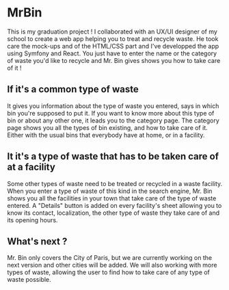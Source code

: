 # MrBin

This is my graduation project ! I collaborated with an UX/UI designer of my school to create a web app helping you to treat and recycle waste. He took care the mock-ups and of the HTML/CSS part and I've developped the app using Symfony and React. 
You just have to enter the name or the category of waste you'd like to recycle and Mr. Bin gives shows you how to take care of it ! 

## If it's a common type of waste 

It gives you information about the type of waste you entered, says in which bin you're supposed to put it. If you want to know more about this type of bin or about any other one, it leads you to the category page. The category page shows you all the types of bin existing, and how to take care of it. Either with the usual bins that everybody have at home, or in a facility. 

## It it's a type of waste that has to be taken care of at a facility 

Some other types of waste need to be treated or recycled in a waste facility. When you enter a type of waste of this kind in the search engine, Mr. Bin shows you all the facilities in your town that take care of the type of waste entered. A "Details" button is added on every facility's sheet allowing you to know its contact, localization, the other type of waste they take care of and its opening hours. 

## What's next ? 

Mr. Bin only covers the City of Paris, but we are currently working on the next version and other cities will be added. We will also working with more types of waste, allowing the user to find how to take care of any type of waste possible. 

